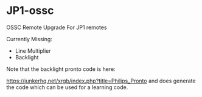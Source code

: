 # JP1-ossc
OSSC Remote Upgrade For JP1 remotes

Currently Missing:

* Line Multiplier
* Backlight

Note that the backlight pronto code is here:

https://junkerhq.net/xrgb/index.php?title=Philips_Pronto and does generate the code which can be used for a learning code.
